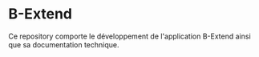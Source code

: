 # B-Extend

Ce repository comporte le développement de l'application B-Extend ainsi que sa documentation technique.


